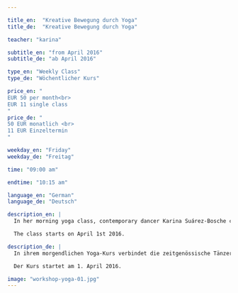 ```yaml
---

title_en:  "Kreative Bewegung durch Yoga"
title_de:  "Kreative Bewegung durch Yoga"

teacher: "karina"

subtitle_en: "from April 2016"
subtitle_de: "ab April 2016"

type_en: "Weekly Class"
type_de: "Wöchentlicher Kurs"

price_en: "
EUR 50 per month<br>
EUR 11 single class
"
price_de: "
50 EUR monatlich <br>
11 EUR Einzeltermin
"

weekday_en: "Friday"
weekday_de: "Freitag"

time: "09:00 am"

endtime: "10:15 am"

language_en: "German"
language_de: "Deutsch"

description_en: |
  In her morning yoga class, contemporary dancer Karina Suárez-Bosche connects elements of Hatha and Ashtanga Yoga (sun salutations, asanas, breathing exercises etc.) with dance and improvisation. A steady practice opens a space to focus on the current state of our being, and the balance between body, mind, and soul. The goal is a better organisation, presence and strengthening of the body, which will lead to increased trust in ourselves and more creativity.

  The class starts on April 1st 2016.

description_de: |
  In ihrem morgendlichen Yoga-Kurs verbindet die zeitgenössische Tänzerin Karina Suárez-Bosche Elemente des Hatha und Ashtanga Yogas (Sonnengruß, Asanas, Atem-Übungen u.s.w.) mit denen aus dem Tanz und der Bewegungs-Improvisation. Die regelmäßige Praxis schafft Raum für das Bewusstsein des aktuellen Zustandes unseres Seins sowie das Gleichgewicht zwischen Körper, Geist und Seele. Das Ziel ist eine bessere Organisation, Präsenz und Stärkung des Körpers, wodurch sich - auch im Alltag - Vertrauen ins Selbst und Kreativität entwickelt.

  Der Kurs startet am 1. April 2016.

image: "workshop-yoga-01.jpg"
---
```

